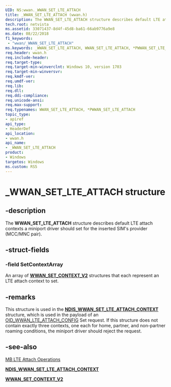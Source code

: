 ```yaml
---
UID: NS:wwan._WWAN_SET_LTE_ATTACH
title: _WWAN_SET_LTE_ATTACH (wwan.h)
description: The WWAN_SET_LTE_ATTACH structure describes default LTE attach contexts a miniport driver should set for the inserted SIM's provider (MCC/MNC pair).
tech.root: netvista
ms.assetid: 33071437-8d4f-45d8-ba61-66ab9776a9e8
ms.date: 08/22/2018
f1_keywords:
 - "wwan/_WWAN_SET_LTE_ATTACH"
ms.keywords: _WWAN_SET_LTE_ATTACH, WWAN_SET_LTE_ATTACH, *PWWAN_SET_LTE_ATTACH, 
req.header: wwan.h
req.include-header:
req.target-type:
req.target-min-winverclnt: Windows 10, version 1703
req.target-min-winversvr:
req.kmdf-ver:
req.umdf-ver:
req.lib:
req.dll:
req.ddi-compliance:
req.unicode-ansi:
req.max-support:
req.typenames: WWAN_SET_LTE_ATTACH, *PWWAN_SET_LTE_ATTACH
topic_type: 
- apiref
api_type: 
- HeaderDef
api_location: 
- wwan.h
api_name: 
- _WWAN_SET_LTE_ATTACH
product: 
- Windows
targetos: Windows
ms.custom: RS5
---
```


# _WWAN_SET_LTE_ATTACH structure

## -description

The **WWAN_SET_LTE_ATTACH** structure describes default LTE attach contexts a miniport driver should set for the inserted SIM's provider (MCC/MNC pair).

## -struct-fields

### -field SetContextArray
 
An array of [**WWAN_SET_CONTEXT_V2**](ns-wwan-_wwan_set_context_v2.md) structures that each represent an LTE attach context to set.

## -remarks

This structure is used in the [**NDIS_WWAN_SET_LTE_ATTACH_CONTEXT**](../ndiswwan/ns-ndiswwan-_ndis_wwan_set_lte_attach_context.md) structure, which is used in the payload of an [OID_WWAN_LTE_ATTACH_CONFIG](https://docs.microsoft.com/windows-hardware/drivers/network/oid-wwan-lte-attach-config) Set request. If this structure does not contain exactly three contexts, one each for home, partner, and non-partner roaming conditions, the miniport driver should reject the request.

## -see-also

[MB LTE Attach Operations](https://docs.microsoft.com/windows-hardware/drivers/network/mb-lte-attach-operations)

[**NDIS_WWAN_SET_LTE_ATTACH_CONTEXT**](../ndiswwan/ns-ndiswwan-_ndis_wwan_set_lte_attach_context.md)

[**WWAN_SET_CONTEXT_V2**](ns-wwan-_wwan_set_context_v2.md)
